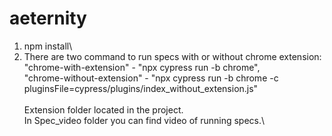 # aeternity
1. npm install\
2. There are two command to run specs with or without chrome extension: \
  "chrome-with-extension" - "npx cypress run -b chrome",\
  "chrome-without-extension" - "npx cypress run -b chrome -c pluginsFile=cypress/plugins/index_without_extension.js"\
  \
 Extension folder located in the project.\
 In Spec_video folder you can find video of running specs.\
